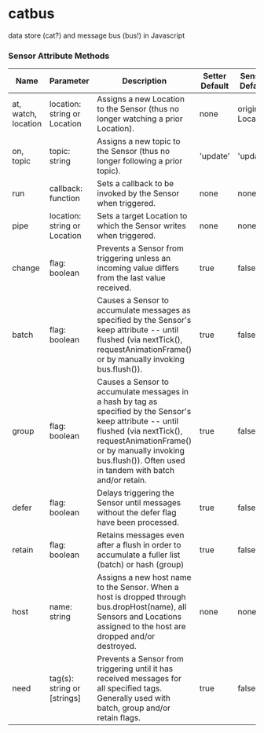 # catbus
data store (cat?) and message bus (bus!) in Javascript


### Sensor Attribute Methods

|Name | Parameter | Description | Setter Default | Sensor Default | 
|-----|------------|-------------|---------|---------|
|at, watch, location | location: string or Location | Assigns a new Location to the Sensor (thus no longer watching a prior Location).  | none | original Location | 
|on, topic | topic: string | Assigns a new topic to the Sensor (thus no longer following a prior topic). | 'update' | 'update' | 
|run | callback: function |  Sets a callback to be invoked by the Sensor when triggered. | none | none |
|pipe | location: string or Location |  Sets a target Location to which the Sensor writes when triggered. | none | none | 
|change | flag: boolean | Prevents a Sensor from triggering unless an incoming value differs from the last value received. | true | false | 
|batch | flag: boolean | Causes a Sensor to accumulate messages as specified by the Sensor's keep attribute -- until flushed (via nextTick(), requestAnimationFrame() or by manually invoking bus.flush()). | true | false | 
|group | flag: boolean | Causes a Sensor to accumulate messages in a hash by tag as specified by the Sensor's keep attribute --  until flushed (via nextTick(), requestAnimationFrame() or by manually invoking bus.flush()). Often used in tandem with batch and/or retain. | true | false | 
|defer | flag: boolean | Delays triggering the Sensor until messages without the defer flag have been processed. | true | false |
|retain | flag: boolean | Retains messages even after a flush in order to accumulate a fuller list (batch) or hash (group) | true | false |
|host | name: string | Assigns a new host name to the Sensor. When a host is dropped through bus.dropHost(name), all Sensors and Locations assigned to the host are dropped and/or destroyed.  | none | none | 
|need | tag(s): string or [strings] | Prevents a Sensor from triggering until it has received messages for all specified tags. Generally used with batch, group and/or retain flags. | true | false |
